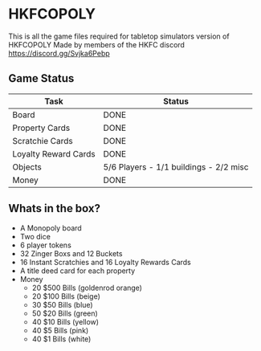 # HKFCOPOLY
This is all the game files required for tabletop simulators version of HKFCOPOLY
Made by members of the HKFC discord https://discord.gg/Svjka6Pebp

## Game Status
| Task | Status |
| --- | ----------- |
| Board | DONE |
| Property Cards | DONE |
| Scratchie Cards | DONE |
| Loyalty Reward Cards | DONE |
| Objects | 5/6 Players - 1/1 buildings - 2/2 misc |
| Money | DONE |

## Whats in the box?
- A Monopoly board
- Two dice
- 6 player tokens
- 32 Zinger Boxs and 12 Buckets
- 16 Instant Scratchies and 16 Loyalty Rewards Cards
- A title deed card for each property
- Money
	- 20 $500 Bills (goldenrod orange)
	- 20 $100 Bills (beige)
	- 30 $50 Bills (blue)
	- 50 $20 Bills (green)
	- 40 $10 Bills (yellow)
	- 40 $5 Bills (pink)
	- 40 $1 Bills (white)
